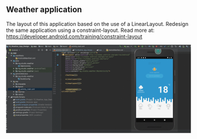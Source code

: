 ## Weather application

The layout of this application based on the use of a LinearLayout. 
Redesign the same application using a constraint-layout.
Read more at: https://developer.android.com/training/constraint-layout

![Design](linear-layout.gif)

